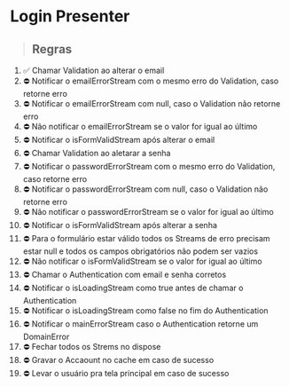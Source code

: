 # Login Presenter

> ## Regras
1.  ✅ Chamar Validation ao alterar o email
2.  ⛔ Notificar o emailErrorStream com o mesmo erro do Validation, caso retorne erro
3.  ⛔ Notificar o emailErrorStream com null, caso o Validation não retorne erro
4.  ⛔ Não notificar o emailErrorStream se o valor for igual ao último
5.  ⛔ Notificar o isFormValidStream após alterar o email
6.  ⛔ Chamar Validation ao aletarar a senha
7.  ⛔ Notificar o passwordErrorStream com o mesmo erro do Validation, caso retorne erro
8.  ⛔ Notificar o passwordErrorStream com null, caso o Validation não retorne erro
9.  ⛔ Não notificar o passwordErrorStream se o valor for igual ao último
10.  ⛔ Notificar o isFormValidStream após alterar a senha
11.  ⛔ Para o formulário estar válido todos os Streams de erro precisam estar null e todos os campos obrigatórios não podem ser vazios
12.  ⛔ Não notificar o isFormValidStream se o valor for igual ao último
13.  ⛔ Chamar o Authentication com email e senha corretos
14.  ⛔ Notificar o isLoadingStream como true antes de chamar o Authentication
15.  ⛔ Notificar o isLoadingStream como false no fim do Authentication
16.  ⛔ Notificar o mainErrorStream caso o Authentication retorne um DomainError
17.  ⛔ Fechar todos os Strems no dispose
18.  ⛔ Gravar o Accaount no cache em caso de sucesso
19.  ⛔ Levar o usuário pra tela principal em caso de sucesso